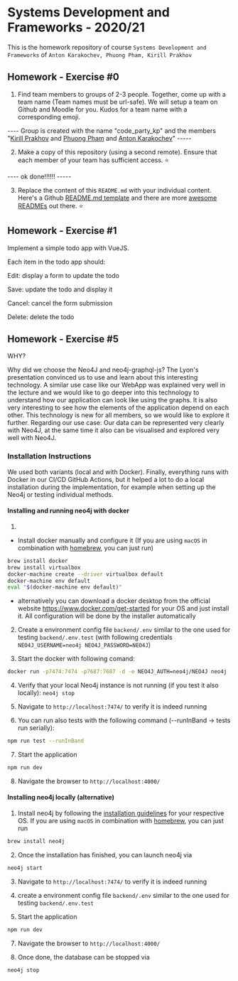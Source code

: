 # Systems Development and Frameworks - 2020/21

This is the homework repository of course `Systems Development and Frameworks` of `Anton Karakochev, Phuong Pham, Kirill Prakhov`

## Homework - Exercise #0

1. Find team members to groups of 2-3 people. Together, come up with a team name (Team names must be url-safe). We will setup a team on Github and Moodle for you. Kudos for a team name with a corresponding emoji.

---- Group is created with the name "code_party_kp" and the members "[Kirill Prakhov](https://github.com/kipmann) and [Phuong Pham](https://github.com/jingyophuong) and [Anton Karakochev](https://github.com/KarakoA)" -----

2. Make a copy of this repository (using a second remote). Ensure that each member of your team has sufficient access. :star:

---- ok done!!!!!! -----

3. Replace the content of this `README.md` with your individual content. Here's a Github [README.md template](https://github.com/othneildrew/Best-README-Template) and there are more [awesome READMEs](https://github.com/matiassingers/awesome-readme) out there. :star:

## Homework - Exercise #1

Implement a simple todo app with VueJS.

Each item in the todo app should:

Edit: display a form to update the todo

Save: update the todo and display it

Cancel: cancel the form submission

Delete: delete the todo

## Homework - Exercise #5
WHY?

Why did we choose the Neo4J and neo4j-graphql-js? The Lyon's presentation convinced us to use and learn about this interesting technology. A similar use case like our WebApp was explained very well in the lecture and we would like to go deeper into this technology to understand how our application can look like using the graphs. It is also very interesting to see how the elements of the application depend on each other. This technology is new for all members, so we would like to explore it further. Regarding our use case: Our data can be represented very clearly with Neo4J, at the same time it also can be visualised and explored very well with Neo4J.

### Installation Instructions

We used both variants (local and with Docker). Finally, everything runs with Docker in our CI/CD GitHub Actions, but it helped a lot to do a local installation during the implementation, for example when setting up the Neo4j or testing individual methods.

#### Installing and running neo4j with docker
1. 
- Install docker manually and configure it (If you are using `macOS` in combination with [homebrew](https://brew.sh/), you can just run)
```bash
brew install docker
brew install virtualbox
docker-machine create --driver virtualbox default
docker-machine env default
eval "$(docker-machine env default)"
```
- alternatively you can download a docker desktop from the official website https://www.docker.com/get-started for your OS and just install it. All configuration will be done by the installer automatically

2. Create a environment config file `backend/.env` similar to the one used for testing `backend/.env.test` (with following credentials `NEO4J_USERNAME=neo4j NEO4J_PASSWORD=NEO4J`)

3. Start the docker with following comand:
```bash
docker run -p7474:7474 -p7687:7687 -d -e NEO4J_AUTH=neo4j/NEO4J neo4j
```
4. Verify that your local Neo4j instance is not running (if you test it also locally): `neo4j stop`

5. Navigate to `http://localhost:7474/` to verify it is indeed running

6. You can run also tests with the following command (--runInBand -> tests run serially):
```bash
npm run test --runInBand
```
7. Start the application
```bash
npm run dev
```
8. Navigate the browser to ```http://localhost:4000/```

#### Installing neo4j locally (alternative)

1. Install neo4j by following the [installation guidelines](https://neo4j.com/docs/operations-manual/current/installation/) for your respective OS. If you are using `macOS` in combination with [homebrew](https://brew.sh/), you can just run
```bash
brew install neo4j
```
2. Once the installation has finished, you can launch neo4j via
```bash
neo4j start
```
3. Navigate to `http://localhost:7474/` to verify it is indeed running

5. create a environment config file `backend/.env` similar to the one used for testing `backend/.env.test`

6. Start the application
```bash
npm run dev
```
7. Navigate the browser to ```http://localhost:4000/```

8. Once done, the database can be stopped via  
```
neo4j stop
```
